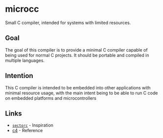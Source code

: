 # microcc
Small C compiler, intended for systems with limited resources.
## Goal
The goal of this compiler is to provide a minimal C compiler capable of being used for normal C projects. It should be portable and compiled in multiple languages.
## Intention
This C compiler is intended to be embedded into other applications with minimal resource usage, with the main intent being to be able to run C code on embedded platforms and microcontrollers
## Links
* [`sectorc`](https://github.com/xorvoid/sectorc) - Inspiration
* [c4](https://github.com/rswier/c4) - Reference